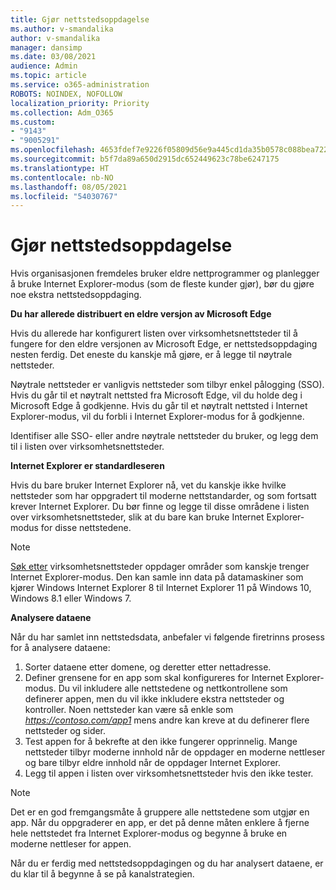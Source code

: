 ```yaml
---
title: Gjør nettstedsoppdagelse
ms.author: v-smandalika
author: v-smandalika
manager: dansimp
ms.date: 03/08/2021
audience: Admin
ms.topic: article
ms.service: o365-administration
ROBOTS: NOINDEX, NOFOLLOW
localization_priority: Priority
ms.collection: Adm_O365
ms.custom:
- "9143"
- "9005291"
ms.openlocfilehash: 4653fdef7e9226f05809d56e9a445cd1da35b0578c088bea72252a281d4527d2
ms.sourcegitcommit: b5f7da89a650d2915dc652449623c78be6247175
ms.translationtype: HT
ms.contentlocale: nb-NO
ms.lasthandoff: 08/05/2021
ms.locfileid: "54030767"
---
```

# <a name="do-site-discovery"></a>Gjør nettstedsoppdagelse

Hvis organisasjonen fremdeles bruker eldre nettprogrammer og planlegger å bruke Internet Explorer-modus (som de fleste kunder gjør), bør du gjøre noe ekstra nettstedsoppdaging.

**Du har allerede distribuert en eldre versjon av Microsoft Edge**

Hvis du allerede har konfigurert listen over virksomhetsnettsteder til å fungere for den eldre versjonen av Microsoft Edge, er nettstedsoppdaging nesten ferdig. Det eneste du kanskje må gjøre, er å legge til nøytrale nettsteder.

Nøytrale nettsteder er vanligvis nettsteder som tilbyr enkel pålogging (SSO). Hvis du går til et nøytralt nettsted fra Microsoft Edge, vil du holde deg i Microsoft Edge å godkjenne. Hvis du går til et nøytralt nettsted i Internet Explorer-modus, vil du forbli i Internet Explorer-modus for å godkjenne.

Identifiser alle SSO- eller andre nøytrale nettsteder du bruker, og legg dem til i listen over virksomhetsnettsteder.

**Internet Explorer er standardleseren**

Hvis du bare bruker Internet Explorer nå, vet du kanskje ikke hvilke nettsteder som har oppgradert til moderne nettstandarder, og som fortsatt krever Internet Explorer. Du bør finne og legge til disse områdene i listen over virksomhetsnettsteder, slik at du bare kan bruke Internet Explorer-modus for disse nettstedene.

> [!NOTE]
> [Søk etter](https://docs.microsoft.com/internet-explorer/ie11-deploy-guide/collect-data-using-enterprise-site-discovery) virksomhetsnettsteder oppdager områder som kanskje trenger Internet Explorer-modus. Den kan samle inn data på datamaskiner som kjører Windows Internet Explorer 8 til Internet Explorer 11 på Windows 10, Windows 8.1 eller Windows 7.

**Analysere dataene**

Når du har samlet inn nettstedsdata, anbefaler vi følgende firetrinns prosess for å analysere dataene:
1. Sorter dataene etter domene, og deretter etter nettadresse.
2. Definer grensene for en app som skal konfigureres for Internet Explorer-modus. Du vil inkludere alle nettstedene og nettkontrollene som definerer appen, men du vil ikke inkludere ekstra nettsteder og kontroller. Noen nettsteder kan være så enkle som *https://contoso.com/app1* mens andre kan kreve at du definerer flere nettsteder og sider.
3. Test appen for å bekrefte at den ikke fungerer opprinnelig. Mange nettsteder tilbyr moderne innhold når de oppdager en moderne nettleser og bare tilbyr eldre innhold når de oppdager Internet Explorer.
4. Legg til appen i listen over virksomhetsnettsteder hvis den ikke tester.

> [!NOTE]
> Det er en god fremgangsmåte å gruppere alle nettstedene som utgjør en app. Når du oppgraderer en app, er det på denne måten enklere å fjerne hele nettstedet fra Internet Explorer-modus og begynne å bruke en moderne nettleser for appen.

Når du er ferdig med nettstedsoppdagingen og du har analysert dataene, er du klar til å begynne å se på kanalstrategien.

